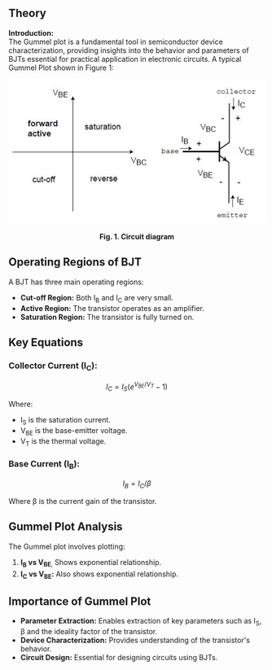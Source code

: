 ## Theory
**Introduction:**  
The Gummel plot is a fundamental tool in semiconductor device characterization, providing insights into the behavior and parameters of BJTs essential for practical application in electronic circuits. A typical Gummel Plot shown in Figure 1: 

<div align="center">
<img src="images/man1.jpg"  />
   
**Fig. 1. Circuit diagram**
</div>

Operating Regions of BJT
------------------------

A BJT has three main operating regions:

*   **Cut-off Region:** Both I<sub>B</sub> and I<sub>C</sub> are very small.
*   **Active Region:** The transistor operates as an amplifier.
*   **Saturation Region:** The transistor is fully turned on.

Key Equations
-------------

### Collector Current (I<sub>C</sub>):

$$I_C = I_S (e^{V_{BE}/V_T} - 1)$$

Where:

*   I<sub>S</sub> is the saturation current.
*   V<sub>BE</sub> is the base-emitter voltage.
*   V<sub>T</sub> is the thermal voltage.

### Base Current (I<sub>B</sub>):

$$I_B = I_C / β$$

Where β is the current gain of the transistor.

Gummel Plot Analysis
--------------------

The Gummel plot involves plotting:

1.  **I<sub>B</sub> vs V<sub>BE<sub>:** Shows exponential relationship.
2.  **I<sub>C</sub> vs V<sub>BE</sub>:** Also shows exponential relationship.

Importance of Gummel Plot
-------------------------

*   **Parameter Extraction:** Enables extraction of key parameters such as I<sub>S</sub>, &beta; and the ideality factor of the transistor.
*   **Device Characterization:** Provides understanding of the transistor's behavior.
*   **Circuit Design:** Essential for designing circuits using BJTs.
   
 <script id="MathJax-script" async src="https://cdn.jsdelivr.net/npm/mathjax@3.2.2/es5/tex-mml-chtml.js"></script>    
 
